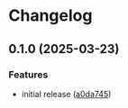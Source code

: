 # Changelog

## 0.1.0 (2025-03-23)


### Features

* initial release ([a0da745](https://github.com/lkwr/cborkit/commit/a0da745b911760176ad5b516aa0e2d919cec4b2d))
